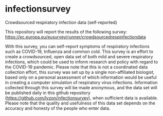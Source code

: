 # infectionsurvey
Crowdsourced respiratory infection data (self-reported)

This repository will report the results of the following survey: https://ec.europa.eu/eusurvey/runner/crowdsourcedrespinfectiondata

With this survey, you can self-report symptoms of respiratory infections such as COVID-19, Influenza and common cold. This survey is an effort to create a crowdsourced, open data set of both mild and severe respiratory infections, which could be used to inform research and policy with regard to the COVID-19 pandemic. Please note that this is not a coordinated data collection effort, this survey was set up by a single non-affiliated biologist, based only on a personal assessment of which information would be useful in creating a computer simulation of respiratory virus infections. Information collected through this survey will be made anonymous, and the data set will be published daily in this github repository (https://github.com/lvzon/infectionsurvey), when sufficient data is available.
Please note that the quality and usefulness of this data set depends on the accuracy and honesty of the people who enter data.
